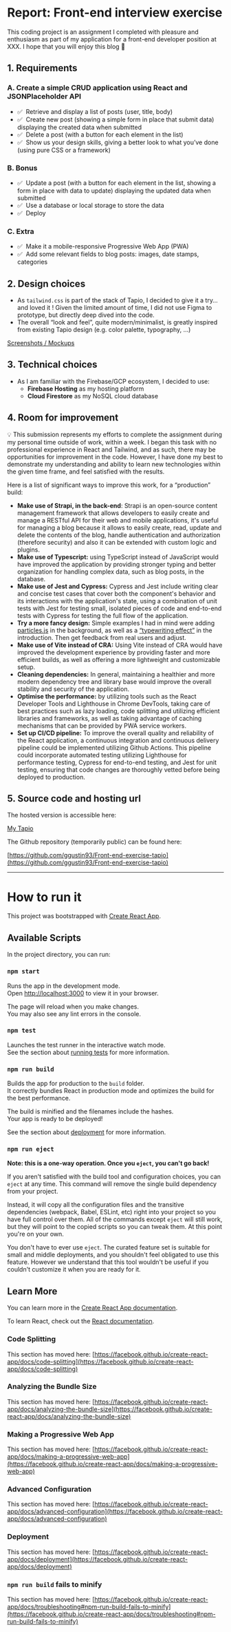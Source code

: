 # Report: Front-end interview exercise

This coding project is an assignment I completed with pleasure and enthusiasm as part of my application for a front-end developer position at XXX. I hope that you will enjoy this blog 🍃

## 1. Requirements

### A. Create a simple CRUD application using React and JSONPlaceholder API

- ✅  Retrieve and display a list of posts (user, title, body)
- ✅  Create new post (showing a simple form in place that submit data) displaying
the created data when submitted
- ✅  Delete a post (with a button for each element in the list)
- ✅  Show us your design skills, giving a better look to what you’ve done (using
pure CSS or a framework)

### B. Bonus

- ✅  Update a post (with a button for each element in the list, showing a form in place with data to update) displaying the updated data when submitted
- ✅  Use a database or local storage to store the data
- ✅  Deploy

### C. Extra

- ✅  Make it a mobile-responsive Progressive Web App (PWA)
- ✅  Add some relevant fields to blog posts: images, date stamps, categories

## 2. Design choices

- As `tailwind.css` is part of the stack of Tapio, I decided to give it a try…and loved it ! Given the limited amount of time, I did not use Figma to prototype, but directly deep dived into the code.
- The overall “look and feel”, quite modern/minimalist, is greatly inspired from existing Tapio design (e.g. color palette, typography, …)

[Screenshots / Mockups](https://www.notion.so/4d33c8fa2ba541cd9232a8e327ac891d)

## 3. Technical choices

- As I am familiar with the Firebase/GCP ecosystem, I decided to use:
    - **Firebase Hosting** as my hosting platform
    - **Cloud Firestore** as my NoSQL cloud database

## 4. Room for improvement

<aside>
💡 This submission represents my efforts to complete the assignment during my personal time outside of work, within a week. I began this task with no professional experience in React and Tailwind, and as such, there may be opportunities for improvement in the code. However, I have done my best to demonstrate my understanding and ability to learn new technologies within the given time frame, and feel satisfied with the results.

</aside>

Here is a list of significant ways to improve this work, for a “production” build: 

- **Make use of Strapi, in the back-end**: Strapi is an open-source content management framework that allows developers to easily create and manage a RESTful API for their web and mobile applications, it's useful for managing a blog because it allows to easily create, read, update and delete the contents of the blog, handle authentication and authorization (therefore security) and also it can be extended with custom logic and plugins.
- **Make use of Typescript:** using TypeScript instead of JavaScript would have improved the application by providing stronger typing and better organization for handling complex data, such as blog posts, in the database.
- **Make use of Jest and Cypress:** Cypress and Jest include writing clear and concise test cases that cover both the component's behavior and its interactions with the application's state, using a combination of unit tests with Jest for testing small, isolated pieces of code and end-to-end tests with Cypress for testing the full flow of the application.
- **Try a more fancy design:** Simple examples I had in mind were adding [particles.js](https://vincentgarreau.com/particles.js/) in the background, as well as a [“typewriting effect”](https://www.npmjs.com/package/typewriter-effect) in the introduction. Then get feedback from real users and adjust.
- **Make use of Vite instead of CRA:** Using Vite instead of CRA would have improved the development experience by providing faster and more efficient builds, as well as offering a more lightweight and customizable setup.
- **Cleaning dependencies:** In general, maintaining a healthier and more modern dependency tree and library base would improve the overall stability and security of the application.
- **Optimise the performance:** by utilizing tools such as the React Developer Tools and Lighthouse in Chrome DevTools, taking care of best practices such as lazy loading, code splitting and utilizing efficient libraries and frameworks, as well as taking advantage of caching mechanisms that can be provided by PWA service workers.
- **Set up CI/CD pipeline:** To improve the overall quality and reliability of the React application, a continuous integration and continuous delivery pipeline could be implemented utilizing Github Actions. This pipeline could incorporate automated testing utilizing Lighthouse for performance testing, Cypress for end-to-end testing, and Jest for unit testing, ensuring that code changes are thoroughly vetted before being deployed to production.

## 5. Source code and hosting url

The hosted version is accessible here:

[My Tapio](https://my-tapio-assignment.web.app/)

The Github repository (temporarily public) can be found here:

[https://github.com/ggustin93/Front-end-exercise-tapio](https://github.com/ggustin93/Front-end-exercise-tapio)

---

# How to run it

This project was bootstrapped with [Create React App](https://github.com/facebook/create-react-app).

## Available Scripts

In the project directory, you can run:

### `npm start`

Runs the app in the development mode.\
Open [http://localhost:3000](http://localhost:3000) to view it in your browser.

The page will reload when you make changes.\
You may also see any lint errors in the console.

### `npm test`

Launches the test runner in the interactive watch mode.\
See the section about [running tests](https://facebook.github.io/create-react-app/docs/running-tests) for more information.

### `npm run build`

Builds the app for production to the `build` folder.\
It correctly bundles React in production mode and optimizes the build for the best performance.

The build is minified and the filenames include the hashes.\
Your app is ready to be deployed!

See the section about [deployment](https://facebook.github.io/create-react-app/docs/deployment) for more information.

### `npm run eject`

**Note: this is a one-way operation. Once you `eject`, you can't go back!**

If you aren't satisfied with the build tool and configuration choices, you can `eject` at any time. This command will remove the single build dependency from your project.

Instead, it will copy all the configuration files and the transitive dependencies (webpack, Babel, ESLint, etc) right into your project so you have full control over them. All of the commands except `eject` will still work, but they will point to the copied scripts so you can tweak them. At this point you're on your own.

You don't have to ever use `eject`. The curated feature set is suitable for small and middle deployments, and you shouldn't feel obligated to use this feature. However we understand that this tool wouldn't be useful if you couldn't customize it when you are ready for it.

## Learn More

You can learn more in the [Create React App documentation](https://facebook.github.io/create-react-app/docs/getting-started).

To learn React, check out the [React documentation](https://reactjs.org/).

### Code Splitting

This section has moved here: [https://facebook.github.io/create-react-app/docs/code-splitting](https://facebook.github.io/create-react-app/docs/code-splitting)

### Analyzing the Bundle Size

This section has moved here: [https://facebook.github.io/create-react-app/docs/analyzing-the-bundle-size](https://facebook.github.io/create-react-app/docs/analyzing-the-bundle-size)

### Making a Progressive Web App

This section has moved here: [https://facebook.github.io/create-react-app/docs/making-a-progressive-web-app](https://facebook.github.io/create-react-app/docs/making-a-progressive-web-app)

### Advanced Configuration

This section has moved here: [https://facebook.github.io/create-react-app/docs/advanced-configuration](https://facebook.github.io/create-react-app/docs/advanced-configuration)

### Deployment

This section has moved here: [https://facebook.github.io/create-react-app/docs/deployment](https://facebook.github.io/create-react-app/docs/deployment)

### `npm run build` fails to minify

This section has moved here: [https://facebook.github.io/create-react-app/docs/troubleshooting#npm-run-build-fails-to-minify](https://facebook.github.io/create-react-app/docs/troubleshooting#npm-run-build-fails-to-minify)
